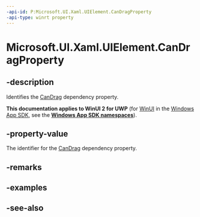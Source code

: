 ```yaml
---
-api-id: P:Microsoft.UI.Xaml.UIElement.CanDragProperty
-api-type: winrt property
---
```


<!-- Property syntax
public Windows.UI.Xaml.DependencyProperty CanDragProperty { get; }
-->

# Microsoft.UI.Xaml.UIElement.CanDragProperty

## -description
Identifies the [CanDrag](uielement_candrag.md) dependency property.

**This documentation applies to WinUI 2 for UWP** (for [WinUI](/windows/apps/winui/winui3/) in the [Windows App SDK](/windows/apps/windows-app-sdk/), see the **[Windows App SDK namespaces](/windows/windows-app-sdk/api/winrt/)**).

## -property-value
The identifier for the [CanDrag](uielement_candrag.md) dependency property.

## -remarks

## -examples

## -see-also
